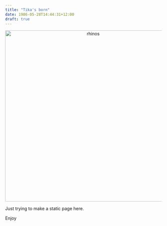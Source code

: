 ```yaml
---
title: "Tika's born"
date: 1986-05-28T14:44:31+12:00
draft: true
---
```


<html>
<body>
<div align="center">
<img src="/images/rhinos.jpg" alt="rhinos" width="550">
</div>
</body>
</html>

Just trying to make a static page here.

Enjoy